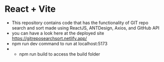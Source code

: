 # React + Vite

- This repository contains code that has the functionality of GIT repo search and sort made using ReactJS, ANTDesign, Axios, and GitHub API
- you can have a look here at the deployed site https://gitreposearchsort.netlify.app/
- npm run dev command to run at localhost:5173
- - npm run build to access the build folder
